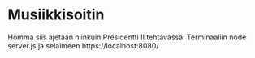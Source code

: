 # Musiikkisoitin

Homma siis ajetaan niinkuin Presidentti II tehtävässä: Terminaaliin node server.js ja selaimeen https://localhost:8080/